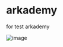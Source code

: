 # arkademy
for test arkademy

![image](https://user-images.githubusercontent.com/46119297/95166615-68f2b900-07d8-11eb-92df-1ecc8308d6e7.png)
